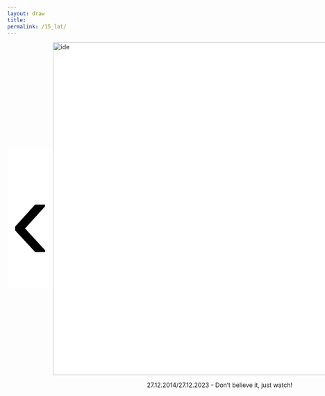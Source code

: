 ```yaml
---
layout: draw
title:
permalink: /15_lat/
---
```


<div style="text-align:left; display: flex; align-items: center;">
  <div style="flex: 0 0 10%;" class="vertical-center"><button onclick="prevImage();" style="border: 0px; background-color:white;"> 
    <span class="arrowhtml">&#8249;</span> </button> 
  </div>
  <div id="div-img" style="flex: 0 0 70%;">
    <img class="vertical-center" id="image" src="{{ site.baseurl }}/images/15_lat/just_watch.png" alt="ide" style="width: 80vw">
    <p style="text-align:center" id="year-sub"> 27.12.2014/27.12.2023 - Don’t believe it, just watch! </p>
  </div>
  <div id="div-txt" style="flex: 0 0 0%; align-items: center;">
    <p style="text-align:left; margin-left: 100px;" id="subtitle"> </p>
  </div>
  <div style="flex: 0 0 10%;" class="vertical-center"><button onclick="nextImage();" style="border: 0px; background-color:white;"> 
    <span class="arrowhtml">&#8250;</span> </button>
  </div>
</div>


<script>

var index      = 0;
var index_no   = 31;
var image_list = [
                  "{{ site.baseurl }}/images/15_lat/just_watch.png",
                  "{{ site.baseurl }}/images/15_lat/2014/deskurow.jpg",
                  "{{ site.baseurl }}/images/15_lat/2014/wymyslilam.JPG",
                  "{{ site.baseurl }}/images/15_lat/2014/blue_jeans.png",
                  "{{ site.baseurl }}/images/15_lat/2014/rozpierdolilas.JPG",
                  "{{ site.baseurl }}/images/15_lat/2014/wilczyslad.JPG",
                  "{{ site.baseurl }}/images/15_lat/2014/misty.JPG",
                  "{{ site.baseurl }}/images/15_lat/2014/aleakoncert.jpg",
                  "{{ site.baseurl }}/images/15_lat/2015/znow.jpg",
                  "{{ site.baseurl }}/images/15_lat/2015/piano.jpg",
                  "{{ site.baseurl }}/images/15_lat/2015/onaczarna.png",
                  "{{ site.baseurl }}/images/15_lat/2015/jaskolka.JPG",
                  "{{ site.baseurl }}/images/15_lat/2015/calusy.jpg",
                  "{{ site.baseurl }}/images/15_lat/2015/remont.jpg",
                  "{{ site.baseurl }}/images/15_lat/2015/mnm-luzna.jpg",
                  "{{ site.baseurl }}/images/15_lat/2015/mimuw.png",
                  "{{ site.baseurl }}/images/15_lat/2016/przepasc.png",
                  "{{ site.baseurl }}/images/15_lat/2016/bistro.png",
                  "{{ site.baseurl }}/images/15_lat/2016/czarna_hancza.JPG",
                  "{{ site.baseurl }}/images/15_lat/2016/iskra.png",
                  "{{ site.baseurl }}/images/15_lat/2016/srebrzy.JPG",
                  "{{ site.baseurl }}/images/15_lat/2016/falling.png",
                  "{{ site.baseurl }}/images/15_lat/2016/okosmoka.png",
                  "{{ site.baseurl }}/images/15_lat/2016/czolg.JPG",
                  "{{ site.baseurl }}/images/15_lat/2016/jungle.png",
                  "{{ site.baseurl }}/images/15_lat/2023/overthrown.jpg",
                  "{{ site.baseurl }}/images/15_lat/2017/portugalia.jpg",
                  "{{ site.baseurl }}/images/15_lat/2023/overthrown.jpg",
                  "{{ site.baseurl }}/images/15_lat/2018/szpital.jpg",
                  "{{ site.baseurl }}/images/15_lat/2023/overthrown.jpg",
                  "{{ site.baseurl }}/images/15_lat/2019/izrael.JPG",
                  "{{ site.baseurl }}/images/15_lat/2023/overthrown.jpg",
                  "{{ site.baseurl }}/images/15_lat/2023/overthrown.jpg",
                  "{{ site.baseurl }}/images/15_lat/2023/czarny_pocisk.jpg",
                  "{{ site.baseurl }}/images/15_lat/2023/oddech.jpg",
                  "{{ site.baseurl }}/images/15_lat/2023/justken.jpg",
                  ]
var text_list = [ "27.12.2014/27.12.2023 - Don’t believe it, just watch!",
                  
                  "Na szarość naszych nocy \n na naszą bezimienność \n na szarość i nijakość \n jutrzejszych naszych marzeń \n na twarzy przezroczystość \n na twarze bez wyrazu \n na nasze oddalenie \n na naszą nieobecność \n i rozmów obojętność \n listek iskierkę cieni \n jak kotwicę \n wbij w nasze serce \n\n Deskurów, maj 2014",
                  "Dzisiaj nagle wymyśliłem Ciebie \n Twoje imię zadźwięczało we mnie \n Choć tyle innych jest \n Znam tylko jego dźwięk \n\n Błota Karwieńskie, sierpień 2014",
                  "Blue jeans, white shirt \n Walked into the room you know you made my eyes burn \n It was like James Dean, for sure \n You so fresh to death and sick as ca-cancer \n You were sorta punk rock, I grew up on hip hop \n But you fit me better than my favorite sweater, and I know \n That love is mean, and love hurts \n But I still remember that day we met in December, oh baby \n\n Ursynów 2014", 
                  "Rozpierdoliłaś mi wakacje \n Na dworcu stoję sam \n\n Warszawa-Bieszczady, wrzesień 2014",
                  "Far Over the Misty Mountains Cold \n To Dungeons Deep and Caverns Old \n We must away ere break of day \n To find our long-forgotten gold \n\n The Pines were Roaring on The Heights \n The Winds were Moaning in the Night \n The Fire was Red, it Flaming Spread \n The Trees Like Torches Blazed with Light",
                  "Za wilczym śladem podążę w zamieć \n I twoje serce wytropię uparte \n Przez gniew i smutek, stwardniałe w kamień \n Rozpalę usta     smagane wiatrem \n\n Bieszczady, wrzesień 2014",
                  "A śnieg biały błyska pod czarnymi kołami \n Tu czas odmierzamy pustymi flaszkami \n Dla ludzi umarłych już nie ma zbawienia \n Pod stalowym niebem nic się nie zmienia \n\n 2 koła, listopad 2014",
                  
                  "Znów wędrujemy ciepłym krajem, malachitową łąką morza - 2015",
                  "And the newspapers were fooling \n And the ash-trays have retired \n Cause the piano has been drinking \n The piano has been drinking \n The piano has been drinking, not me \n Not me, not me, not me, not me \n\n Londyn, luty 2015",
                  "Nie nasza rzecz nasza rzecz naszą robić rzecz \n\n Verfluchten polnischen, polnischen \n partisanen, banditen, banditen \n\n Halo halo! \n Tutaj Londyn! tutaj Londyn! \n Ona czarna, \n A on blondyn, a on blodyn \n\n Londyn, luty 2015",
                  "Jaskółka czarny sztylet, wydarty z piersi wiatru \n Nagła smutku kotwica, z niewidzialnego jachtu \n Katedra ją złowiła w sklepienia sieć wysoką \n Jak śmierć kamienna bryła \n Jak wyrok naw prostokąt \n Jaskółka błyskawica w kościele obumarłym \n Tnie jak czarne nożyce lęk, który ją ogarnia \n\n Londyn, luty 2015",
                  "Hey, brother, nice and steady \n Put down your drink, you ready \n It's hard when things get messy \n (They call it lonely digging) \n Your booty shaking, you know \n Your head has no right to say no \n Tonight it's ready, set, go \n Baby can you move it round the rhythm \n So we can get with'em \n To the ground and get us a rock and roll round \n Just a downtown body body coming with a super-hottie \n Let's go, yes, no, hell no \n\n Warszawa-Berlin Express, 26.05.2015",
                  "Must be the reason why I'm king of my castle \n Must be the reason why I'm freeing my trapped soul \n Must be the reason why I'm king of my castle \n Must be a reason why I'm making examples of you \n\n Neseberska, lipiec 2015",
                  "Czy to gawron był takim mistrzem w swoim rzemiośle, czy to samochód był tak doskonały, dość że wkrótce otworzywszy oczy zobaczyła pod sobą nie ciemność boru, lecz rozedrgane jezioro świateł Moskwy. \n\n Warszawa, sierpień 2015",
                  "Automaty liczą, liczą, liczą \n Liczą cały czas \n Automaty liczą na człowieka \n Automaty liczą, programują, odgarniają śnieg \n Liczną liczbą liczą obliczenia, \n Automaty, liczą, mylą się, a powinny nie \n Automaty automatyzują \n Automaty szybko niszczą się \n Ale znowu się reprodukują \n (...) \n Wielkie automaty liczą nas, segregują nas, \n Małych ludzi, co je obsługują, \n Wykonują rzędy długich liczb, \n Niewiadomych liczb, \n Oznaczają nas symbolem x \n\n MIMUW, wrzesień 2015",

                  "Możesz słuchać plusku wody, możesz zostać z nią do rana - 2016",
                  "Nie pasuję do tego miejsca \n Tutaj siedzi liga pierwsza \n I choć miłość najważniejsza \n Nie zbliża mnie do zwycięstwa \n\n Sopot, 26.05.2016",
                  "Reggae reggae reggae bieszczadzkie \n Reggae reggae reggae \n Słońcem pachnące ma jagód smak \n Reggae reggae reggae bieszczadzkie \n Reggae reggae reggae \n Jak potok rwące przed siebie gna \n\n Czarna Hańcza, lipiec 2016",
                  "Bądź, bądź, bądź dla mnie iskrą \n A kiedy z nieba spłynie jakaś szarość \n Rozpalę naszą rzeczywistość \n Bądź, bądź, bądź Panią świata \n A kiedy spojrzę znowu na Twoją twarz \n Przypomnę sobie smak lata \n\n Czarna Hańcza, lipiec 2016",
                  "Dziewczyny szare, płaskie jak filc \n Słuchają pustych słów \n Poprzez tysiące mroźnych mil \n Srebrzy im piersi nów \n A jak majowy dzwon na dnie \n Gdy zatopiony w drzwi \n Tak w piersiach serca tłuką się \n Serca koloru krwi \n\n Rodonit, sierpień 2016",
                  "Well I turn around to look at you \n You light a cigarette \n The guy you're with he's up and split \n The chair next to you's free \n And I hope that you don't fall in love with me \n\n Albania, sierpień 2016",
                  "Patrzę w oko smoka \n i wzruszam ramionami. \n Jest czerwiec. Wyraźnie. \n Tuż po południu była burza. \n Zmierzch zapada najpierw \n na idealnie kwadratowych skwerach. \n\n Albania, sierpień 2016",
                  "Wszyscy z drogi idę jak czołg \n To miasto będzie dziś zdobyte \n Poddajcie się! Poddajcie się! Dziewczyny też \n Kto nie jest ze mną na przeciwko jest \n Tu będzie bal, tu będzie bal, czy chcesz czy nie \n\n Tirana, sierpień 2016",
                  "Welcome to the jungle \n We’ve got fun and games \n We’ve got everything you want \n Hon we know the names! \n\n Czarnogóra, sierpień 2016",
                  
                  "2017",
                  "Zaopiekuj się mną \n Nawet, gdy powodów brak! \n Zaopiekuj się mną, \n Mocno tak! \n\n I prawie kochasz mnie \n I jesteś obok! \n Już nienawidzę Cię, \n Tak kolorową! \n\n Portugalia, lipiec 2017",
                  "2018",
                  "\n\n Szpital Św. Zofii, czerwiec 2018",
                  "2019",
                  "\n\n Jezioro Genezaret, wrzesień 2019",
                  "2023",
                  "Your faith was strong but you needed proof \n You saw her bathing on the roof \n Her beauty in the moonlight overthrew you \n She tied you to a kitchen chair \n She broke your throne, and she cut your hair \n And from your lips she drew the Hallelujah \n\n Sycylia, wrzesień 2023",
                  "Mówią na niego Czarny Pocisk \n On samochodem mknie \n W czyste białe światło \n Nucąc rzewną pieśń \n Nie wołaj nie zaklinaj \n Nie usłyszy nic \n Tu nie miał nigdy domu i każdy z niego drwi \n\n Sycylia, wrzesień 2023",
                  "Jeszcze mi głupio \n Jeszcze wstyd \n Nie jestem gotowa \n Nie przyjdą te słowa \n Znasz mnie \n Chyba gdzieś głębiej muszę zejść \n Cała się trzęsę jest mi źle \n Bałagan mam w głowie \n Nie myślę rozsądnie \n\n Warszawa, lipiec 2023",
                  "I'm just Ken (and I'm enough) \n And I'm great at doing stuff \n So, hey, check me out, yeah, I'm just Ken \n My name's Ken (and so am I) \n Put that manly hand in mine \n So, hey, world, check me out, yeah, I'm just Ken \n\n Mazury, lipiec 2023",
                  ]

function formatTextWithLineBreaks(text) {
    return text.replace(/\n/g, "<br>");
}

function prevImage()
{
  var divimg  = document.getElementById("div-img");
  var divtxt  = document.getElementById("div-txt");
  var img     = document.getElementById("image");
  var txt     = document.getElementById("subtitle");
  var yeartxt = document.getElementById("year-sub");

  if (index != 1) {
    index             = (index - 1) % index_no;
    divimg.style.flex = "0 0 50%";
    divtxt.style.flex = "0 0 30%";
    img.src           = image_list[index];
    txt.innerHTML     = formatTextWithLineBreaks(text_list[index]);
    yeartxt.innerHTML = "";
  }
  else {
    index             = (index - 1) % index_no;
    divimg.style.flex = "0 0 70%";
    divtxt.style.flex = "0 0 0%";
    img.src           = image_list[index];
    txt.innerHTML     = "";
    yeartxt.innerHTML = text_list[index];
  }
  return false;
}

function nextImage()
{
  var divimg  = document.getElementById("div-img");
  var divtxt  = document.getElementById("div-txt");
  var img     = document.getElementById("image");
  var txt     = document.getElementById("subtitle");
  var yeartxt = document.getElementById("year-sub");

  if (index != (index_no-1)) {
    index             = (index + 1) % index_no;
    divimg.style.flex = "0 0 50%";
    divtxt.style.flex = "0 0 30%";
    img.src           = image_list[index];
    txt.innerHTML     = formatTextWithLineBreaks(text_list[index]);
    yeartxt.innerHTML = "";
  }
  else {
    index             = (index + 1) % index_no;
    divimg.style.flex = "0 0 70%";
    divtxt.style.flex = "0 0 0%";
    img.src           = image_list[index];
    txt.innerHTML     = "";
    yeartxt.innerHTML = text_list[index];
  }
  return false;
}

</script>


<style>

.arrowhtml {
  color: black;
  font-size: 7vh;
}

.vertical-center {
  margin: auto;
  display: flex;
  align-items: center;
  justify-content: center;
  border-width: 0px;
  background-color: white;
}

.arrowhtml:hover {
    color: red;
    font-size: 7vh;
  }

</style>

